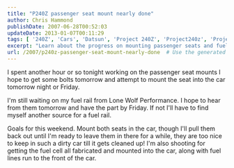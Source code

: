 ```yaml
---
title: "P240Z passenger seat mount nearly done"
author: Chris Hammond
publishDate: 2007-06-28T00:52:03
updateDate: 2013-01-07T00:11:29
tags: [ '240Z', 'Cars', 'Datsun', 'Project 240Z', 'Project240z', 'Project240Zcom' ]
excerpt: "Learn about the progress on mounting passenger seats and fuel rail for the car project. Read now for exciting updates on seat and fuel cell installation plans."
url: /2007/p240z-passenger-seat-mount-nearly-done  # Use the generated URL with year
---
```

<p>I spent another hour or so tonight working on the passenger seat mounts I hope to get some bolts tomorrow and attempt to mount the seat into the car tomorrow night or Friday.</p> <p>I'm still waiting on my fuel rail from Lone Wolf Performance. I&nbsp;hope to hear from them tomorrow and have the part by Friday. If not I'll have to find myself another source for a fuel rail.</p> <p>Goals for this weekend. Mount both seats in the car, though I'll pull them back out until I'm ready to leave them in there for a while, they are too nice to keep in such a dirty car till it gets cleaned up! I'm also shooting for getting the fuel cell all fabricated and mounted into the car, along with fuel lines run to the front of the car.</p>


